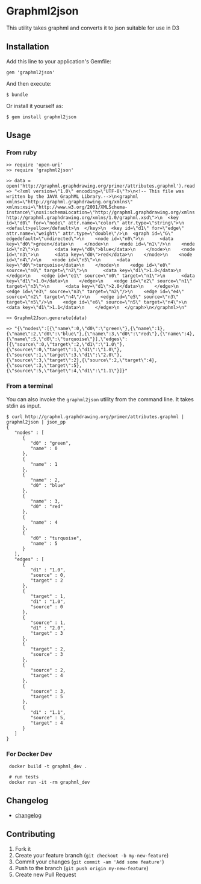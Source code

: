 # Graphml2json

This utility takes graphml and converts it to json suitable for use in D3

## Installation

Add this line to your application's Gemfile:

    gem 'graphml2json'

And then execute:

    $ bundle

Or install it yourself as:

    $ gem install graphml2json

## Usage

### From ruby
```
>> require 'open-uri'
>> require 'graphml2json'

>> data = open('http://graphml.graphdrawing.org/primer/attributes.graphml').read
=> "<?xml version=\"1.0\" encoding=\"UTF-8\"?>\n<!-- This file was written by the JAVA GraphML Library.-->\n<graphml xmlns=\"http://graphml.graphdrawing.org/xmlns\"  xmlns:xsi=\"http://www.w3.org/2001/XMLSchema-instance\"\nxsi:schemaLocation=\"http://graphml.graphdrawing.org/xmlns http://graphml.graphdrawing.org/xmlns/1.0/graphml.xsd\">\n  <key id=\"d0\" for=\"node\" attr.name=\"color\" attr.type=\"string\">\n    <default>yellow</default>\n  </key>\n  <key id=\"d1\" for=\"edge\" attr.name=\"weight\" attr.type=\"double\"/>\n  <graph id=\"G\" edgedefault=\"undirected\">\n    <node id=\"n0\">\n      <data key=\"d0\">green</data>\n    </node>\n    <node id=\"n1\"/>\n    <node id=\"n2\">\n      <data key=\"d0\">blue</data>\n    </node>\n    <node id=\"n3\">\n      <data key=\"d0\">red</data>\n    </node>\n    <node id=\"n4\"/>\n    <node id=\"n5\">\n      <data key=\"d0\">turquoise</data>\n    </node>\n    <edge id=\"e0\" source=\"n0\" target=\"n2\">\n      <data key=\"d1\">1.0</data>\n    </edge>\n    <edge id=\"e1\" source=\"n0\" target=\"n1\">\n      <data key=\"d1\">1.0</data>\n    </edge>\n    <edge id=\"e2\" source=\"n1\" target=\"n3\">\n      <data key=\"d1\">2.0</data>\n    </edge>\n    <edge id=\"e3\" source=\"n3\" target=\"n2\"/>\n    <edge id=\"e4\" source=\"n2\" target=\"n4\"/>\n    <edge id=\"e5\" source=\"n3\" target=\"n5\"/>\n    <edge id=\"e6\" source=\"n5\" target=\"n4\">\n      <data key=\"d1\">1.1</data>\n    </edge>\n  </graph>\n</graphml>\n"

>> Graphml2Json.generate(data)

=> "{\"nodes\":[{\"name\":0,\"d0\":\"green\"},{\"name\":1},{\"name\":2,\"d0\":\"blue\"},{\"name\":3,\"d0\":\"red\"},{\"name\":4},{\"name\":5,\"d0\":\"turquoise\"}],\"edges\":[{\"source\":0,\"target\":2,\"d1\":\"1.0\"},{\"source\":0,\"target\":1,\"d1\":\"1.0\"},{\"source\":1,\"target\":3,\"d1\":\"2.0\"},{\"source\":3,\"target\":2},{\"source\":2,\"target\":4},{\"source\":3,\"target\":5},{\"source\":5,\"target\":4,\"d1\":\"1.1\"}]}"
```

### From a terminal 

You can also invoke the `graphml2json` utility from the command line. It takes stdin as input.

```
$ curl http://graphml.graphdrawing.org/primer/attributes.graphml | graphml2json | json_pp
{
   "nodes" : [
      {
         "d0" : "green",
         "name" : 0
      },
      {
         "name" : 1
      },
      {
         "name" : 2,
         "d0" : "blue"
      },
      {
         "name" : 3,
         "d0" : "red"
      },
      {
         "name" : 4
      },
      {
         "d0" : "turquoise",
         "name" : 5
      }
   ],
   "edges" : [
      {
         "d1" : "1.0",
         "source" : 0,
         "target" : 2
      },
      {
         "target" : 1,
         "d1" : "1.0",
         "source" : 0
      },
      {
         "source" : 1,
         "d1" : "2.0",
         "target" : 3
      },
      {
         "target" : 2,
         "source" : 3
      },
      {
         "source" : 2,
         "target" : 4
      },
      {
         "source" : 3,
         "target" : 5
      },
      {
         "d1" : "1.1",
         "source" : 5,
         "target" : 4
      }
   ]
}

```

### For Docker Dev

     docker build -t graphml_dev .

     # run tests
     docker run -it -rm graphml_dev

## Changelog

* [changelog](https://github.com/gregors/graphml2json/blob/master/CHANGELOG.md)

## Contributing

1. Fork it
2. Create your feature branch (`git checkout -b my-new-feature`)
3. Commit your changes (`git commit -am 'Add some feature'`)
4. Push to the branch (`git push origin my-new-feature`)
5. Create new Pull Request
